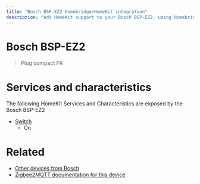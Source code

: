 ```yaml
---
title: "Bosch BSP-EZ2 Homebridge/HomeKit integration"
description: "Add HomeKit support to your Bosch BSP-EZ2, using Homebridge, Zigbee2MQTT and homebridge-z2m."
---
```

<!---
This file has been GENERATED using src/docgen/docgen.ts
DO NOT EDIT THIS FILE MANUALLY!
-->
# Bosch BSP-EZ2
> Plug compact FR


# Services and characteristics
The following HomeKit Services and Characteristics are exposed by
the Bosch BSP-EZ2

* [Switch](../../switch.md)
  * On


# Related
* [Other devices from Bosch](../index.md#bosch)
* [Zigbee2MQTT documentation for this device](https://www.zigbee2mqtt.io/devices/BSP-EZ2.html)